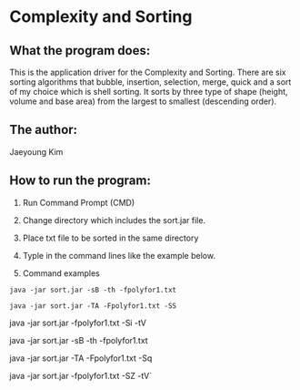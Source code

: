 # Complexity and Sorting

## What the program does:
This is the application driver for the Complexity and Sorting.
There are six sorting algorithms that bubble, insertion, selection, merge, quick and a sort of my choice which is shell sorting.
It sorts by three type of shape (height, volume and base area) from the largest to smallest (descending order).

## The author:
Jaeyoung Kim

## How to run the program:
1) Run Command Prompt (CMD)
2) Change directory which includes the sort.jar file.
3) Place txt file to be sorted in the same directory
4) Typle in the command lines like the example below.

5) Command examples

`java -jar sort.jar -sB -th -fpolyfor1.txt`

`java -jar sort.jar -TA -Fpolyfor1.txt -SS`

java -jar sort.jar -fpolyfor1.txt -Si -tV

java -jar sort.jar -sB -th -fpolyfor1.txt

java -jar sort.jar -TA -Fpolyfor1.txt -Sq

java -jar sort.jar -fpolyfor1.txt -SZ -tV`
